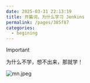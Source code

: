 ```yaml
---
date: 2025-03-31 22:13:19
title: 开篇词，为什么学习 Jenkins
permalink: /pages/385f87
categories:
  - begining
---
```


> [!IMPORTANT]
> 为什么不学，想不出来，那就学！

![mn.jpeg](https://t.eryajf.net/imgs/2025/03/1743436319430.jpeg)